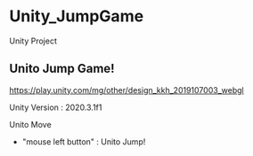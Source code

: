 # Unity_JumpGame
Unity Project

## Unito Jump Game!
https://play.unity.com/mg/other/design_kkh_2019107003_webgl

Unity Version : 2020.3.1f1

Unito Move
- "mouse left button" : Unito Jump!
